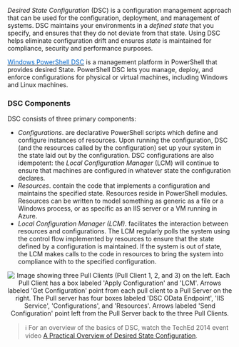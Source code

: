 *Desired State Configuration* (DSC) is a configuration management approach that can be used for the configuration, deployment, and management of systems. DSC maintains your environments in a *defined state* that you specify, and ensures that they do not deviate from that state. Using DSC helps eliminate configuration drift and ensures *state* is maintained for compliance, security and performance purposes.

<a href="https://msdn.microsoft.com/en-us/powershell/dsc/overview" target="_blank"><span style="color: #0066cc;" color="#0066cc">Windows PowerShell DSC</span></a> is a management platform in PowerShell that provides desired State. PowerShell DSC lets you manage, deploy, and enforce configurations for physical or virtual machines, including Windows and Linux machines.

### DSC Components

DSC consists of three primary components:
- *Configurations*. are declarative PowerShell scripts which define and configure instances of resources. Upon running the configuration, DSC (and the resources called by the configuration) set up your system in the state laid out by the configuration. DSC configurations are also idempotent: the *Local Configuration Manager* (LCM) will continue to ensure that machines are configured in whatever state the configuration declares.
- *Resources*. contain the code that implements a configuration and maintains the specified state. Resources reside in PowerShell modules. Resources can be written to model something as generic as a file or a Windows process, or as specific as an IIS server or a VM running in Azure.
- *Local Configuration Manager (LCM)*. facilitates the interaction between resources and configurations. The LCM regularly polls the system using the control flow implemented by resources to ensure that the state defined by a configuration is maintained. If the system is out of state, the LCM makes calls to the code in resources to bring the system into compliance with to the specified configuration.

<p style="text-align:center;"><img src="../Linked_Image_Files/dsc2.png" alt="Image showing three Pull Clients (Pull Client 1, 2, and 3) on the left. Each Pull Client has a box labeled 'Apply Configuration' and 'LCM'. Arrows labeled 'Get Configuration' point from each pull client to a Pull Server on the right. The Pull server has four boxes labeled 'DSC OData Endpoint', 'IIS Service', 'Configurations', and 'Resources'. Arrows labeled 'Send Configuration' point left from the Pull Server back to the three Pull Clients."></p>

> :information_source: For an overview of the basics of DSC, watch the TechEd 2014 event video [A Practical Overview of Desired State Configuration](https://channel9.msdn.com/Events/TechEd/NorthAmerica/2014/DCIM-B417#fbid=).
